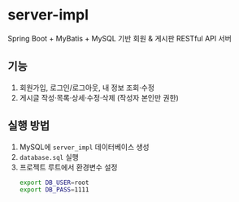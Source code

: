 # server-impl

Spring Boot + MyBatis + MySQL 기반 회원 & 게시판 RESTful API 서버

## 기능
1. 회원가입, 로그인/로그아웃, 내 정보 조회·수정
2. 게시글 작성·목록·상세·수정·삭제 (작성자 본인만 권한)

## 실행 방법
1. MySQL에 `server_impl` 데이터베이스 생성
2. `database.sql` 실행
3. 프로젝트 루트에서 환경변수 설정
   ```bash
   export DB_USER=root
   export DB_PASS=1111
